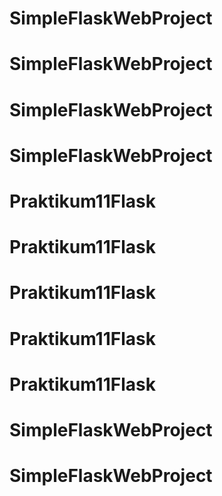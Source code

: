 # SimpleFlaskWebProject
# SimpleFlaskWebProject
# SimpleFlaskWebProject
# SimpleFlaskWebProject
# Praktikum11Flask
# Praktikum11Flask
# Praktikum11Flask
# Praktikum11Flask
# Praktikum11Flask
# SimpleFlaskWebProject
# SimpleFlaskWebProject
